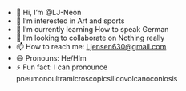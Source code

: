 - 👋 Hi, I’m @LJ-Neon
- 👀 I’m interested in Art and sports 
- 🌱 I’m currently learning How to speak German
- 💞️ I’m looking to collaborate on Nothing really
- 📫 How to reach me: Ljensen630@gmail.com
- 😄 Pronouns: He/HIm
- ⚡ Fun fact: I can pronounce pneumonoultramicroscopicsilicovolcanoconiosis

<!---
LJ-Neon/LJ-Neon is a ✨ special ✨ repository because its `README.md` (this file) appears on your GitHub profile.
You can click the Preview link to take a look at your changes.
--->
